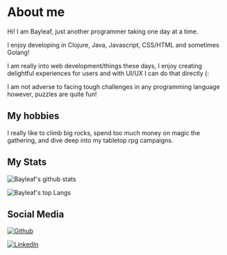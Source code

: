 # About me

Hi! I am Bayleaf, just another programmer taking one day at a time.

I enjoy developing in Clojure, Java, Javascript, CSS/HTML and sometimes Golang!

I am really into web development/things these days, I enjoy creating delightful experiences for users and with UI/UX I can do that directly (:

I am not adverse to facing tough challenges in any programming language however, puzzles are quite fun!

## My hobbies

I really like to climb big rocks, spend too much money on magic the gathering, and dive deep into my tabletop rpg campaigns.

## My Stats

![Bayleaf's github stats](https://github-readme-stats.vercel.app/api?username=mintybayleaf&show_icons=true&theme=radical)

![Bayleaf's top Langs](https://github-readme-stats.vercel.app/api/top-langs/?username=mintybayleaf&layout=compact&theme=radical)

## Social Media

[![Github](https://img.shields.io/badge/github-%23333333.svg?&logo=github&style=for-the-badge&logoColor=white)](https://github.com/mintybayleaf)

[![LinkedIn](https://img.shields.io/badge/LinkedIn-0077B5?style=for-the-badge&logo=linkedin&logoColor=white)](https://www.linkedin.com/in/baileykocin)


